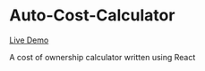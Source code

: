 # Auto-Cost-Calculator
[Live Demo](http://vincela.com/auto/)

A cost of ownership calculator written using React
